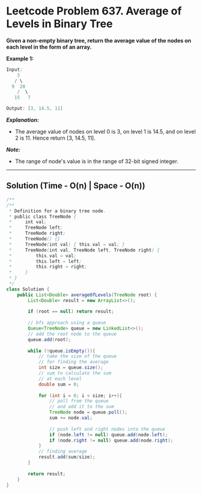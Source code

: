 # Leetcode Problem 637. Average of Levels in Binary Tree

**Given a non-empty binary tree, return the average value of the nodes on each level in the form of an array.**

**Example 1:**

```java
Input:
    3
   / \
  9  20
    /  \
   15   7

Output: [3, 14.5, 11]
```

***Explanation:***

- The average value of nodes on level 0 is 3,  on level 1 is 14.5, and on level 2 is 11. Hence return [3, 14.5, 11].

***Note:***

- The range of node's value is in the range of 32-bit signed integer.

---

## Solution (Time - O(n) | Space - O(n))

```java
/**
/**
 * Definition for a binary tree node.
 * public class TreeNode {
 *     int val;
 *     TreeNode left;
 *     TreeNode right;
 *     TreeNode() {}
 *     TreeNode(int val) { this.val = val; }
 *     TreeNode(int val, TreeNode left, TreeNode right) {
 *         this.val = val;
 *         this.left = left;
 *         this.right = right;
 *     }
 * }
 */
class Solution {
    public List<Double> averageOfLevels(TreeNode root) {
        List<Double> result = new ArrayList<>();
        
        if (root == null) return result;
        
        // bfs approach using a queue
        Queue<TreeNode> queue = new LinkedList<>();
        // add the root node to the queue
        queue.add(root);
        
        while (!queue.isEmpty()){
            // take the size of the queue
            // for finding the average
            int size = queue.size();
            // sum to calculate the sum
            // at each level
            double sum = 0;
            
            for (int i = 0; i < size; i++){
                // poll from the queue
                // and add it to the sum
                TreeNode node = queue.poll();
                sum += node.val;
                
                // push left and right nodes into the queue
                if (node.left != null) queue.add(node.left);
                if (node.right != null) queue.add(node.right);
            }
            // finding average 
            result.add(sum/size);
        }
        
        return result;
    }
}
```

